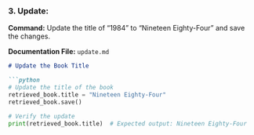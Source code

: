 ### 3. **Update:**

**Command:** Update the title of “1984” to “Nineteen Eighty-Four” and save the changes.

**Documentation File:** `update.md`

```markdown
# Update the Book Title

```python
# Update the title of the book
retrieved_book.title = "Nineteen Eighty-Four"
retrieved_book.save()

# Verify the update
print(retrieved_book.title)  # Expected output: Nineteen Eighty-Four
